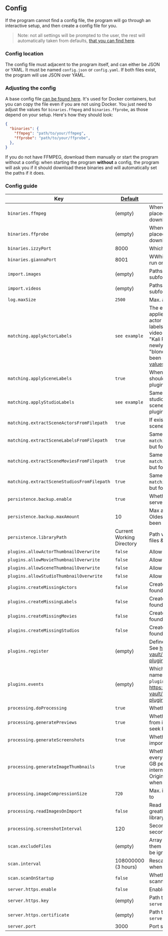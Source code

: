 ## Config

If the program cannot find a config file, the program will go through an interactive setup, and then create a config file for you.

> Note: not all settings will be prompted to the user, the rest will automatically taken from defaults, [that you can find here](https://github.com/porn-vault/porn-vault/blob/dev/config.example.json).

### Config location

The config file must adjacent to the program itself, and can either be JSON or YAML. It must be named `config.json` or `config.yaml`. If both files exist, the program will use JSON over YAML.

### Adjusting the config
 
A base config file [can be found here](https://github.com/porn-vault/porn-vault/blob/dev/config.example.json). It's used for Docker containers, but you can copy the file even if you are not using Docker.
You just need to adjust the values for `binaries.ffmpeg` and `binaries.ffprobe`, as those depend on your setup. Here's how they should look:
```json
{
  "binaries": {
    "ffmpeg": "path/to/your/ffmpeg",
    "ffprobe": "path/to/your/ffprobe",
  },
}
```

If you do not have FFMPEG, download them manually or start the program without a config: when starting the program **without** a config, the program will ask you if it should download these binaries and will automatically set the paths if it does.

### Config guide

| Key                                        | [Default](https://github.com/porn-vault/porn-vault/blob/dev/src/config/default.ts) | Description                                                                                                                                                                                                                                                                                                                                                                                   |
| ------------------------------------------ | ---------------------------------- | --------------------------------------------------------------------------------------------------------------------------------------------------------------------------------------------------------------------------------------------------------------------------------------------------------------------------------------------------------------------------------------------- |
| `binaries.ffmpeg`                              | (empty)                            | Where the ffmpeg binary is located; will be placed in working directory when downloading using the interactive setup                                                                                                                                                                                                                                                                                      |
| `binaries.ffprobe`                             | (empty)                            | Where the ffprobe binary is located; will be placed in working directory when downloading using the interactive setup                                                                                                                                                                                                                                                                                     |
| `binaries.izzyPort`                              | 8000                            | Which port Izzy (database) should run on                                                                                                                                                                                                                                                                                      |
| `binaries.giannaPort`                             | 8001                            | WWhich port Gianna (handles search) should run on                                                                                                                                                                                                                                                                                     |
| `import.images`                              | (empty)                            | Paths of image files that will be imported - subfolders will be searched recursively                                                                                                                                                                                                                                                                                                          |
| `import.videos`                              | (empty)                            | Paths of video files that will be imported - subfolders will be searched recursively                                                                                                                                                                                                                                                                                                          |
| `log.maxSize`                             | `2500`                             | Max. amount of logs to store                                                                                                                                                                                                                                                                                                                                                                  |
| `matching.applyActorLabels`                       | `see example`                             | The events where actor labels should be applied to scenes, images & plugin images the actor is starring in. Example: Kali Roses has labels "blonde" & "tattoos". Importing a new video featuring Kali Roses (will be matched if "Kali Roses" is in the video title or path), the newly created scene will automatically inherit "blonde" & "tattoos" + other labels that have been extracted from the title or path. [Possible values here](https://github.com/porn-vault/porn-vault/blob/dev/src/config/schema.ts#L8) |
| `matching.applySceneLabels`                      | `true`                             | When a scene plugin is run, if the scene labels should be added to images created by the plugin                                                                                                                                                      |
| `matching.applyStudioLabels`                      | `see example`                             | Same as `matching.applyActorLabels`, but for studios, if their labels should be added to scenes of the studio & images created by plugins. [Possible values here](https://github.com/porn-vault/porn-vault/blob/dev/src/config/schema.ts#L21)                                                                                                                                           |
| `matching.extractSceneActorsFromFilepath`                      | `true`                             | If existing actors should be matched to the scene's filepath and added to the scene                                                                                                                                                     |
| `matching.extractSceneLabelsFromFilepath`                      | `true`                             | Same as `matching.extractSceneActorsFromFilepath`, but for labels                                                                                                                                                     |
| `matching.extractSceneMoviesFromFilepath`                      | `true`                             | Same as `matching.extractSceneActorsFromFilepath`, but for movies                                                                                                                                                     |
| `matching.extractSceneStudiosFromFilepath`                      | `true`                             | Same as `matching.extractSceneActorsFromFilepath`, but for studios                                                                                                                                                     |
| `persistence.backup.enable`                        | `true`                             | Whether to create a backup when starting the server                                                                                                                                                                                                                                                                                                                                           |
| `persistence.backup.maxAmount`                        | 10                                 | Max amount of backups in backups/ folder. Oldest one will be deleted, if max amount has been reached.                                                                                                                                                                                                                                                                                         |
| `persistence.libraryPath`                             | Current Working Directory          | Path where the library (.db files & uploaded files & processed images) will be stored                                                                                                                                                                                                                                                                                                         |
| `plugins.allowActorThumbnailOverwrite` | `false`                            | Allow plugins to overwrite actor images                                                                                                                                                                                                                                                                                                                                                       |
| `plugins.allowMovieThumbnailOverwrite` | `false`                            | Allow plugins to overwrite movie images                                                                                                                                                                                                                                                                                                                                                       |
| `plugins.allowSceneThumbnailOverwrite` | `false`                            | Allow plugins to overwrite scene thumbnail                                                                                                                                                                                                                                                                                                                                                    |
| `plugins.allowStudioThumbnailOverwrite` | `false`                            | Allow plugins to overwrite studio thumbnail                                                                                                                                                                                                                                                                                                                                                    |
| `plugins.createMissingActors`                    | `false`                            | Create actors returned from plugins when not found in library                                                                                                                                                                                                                                                                                                                                 |
| `plugins.createMissingLabels`                    | `false`                            | Create labels returned from plugins when not found in library                                                                                                                                                                                                                                                                                                                                 |
| `plugins.createMissingMovies`                    | `false`                            | Create movies returned from plugins when not found in library                                                                                                                                                                                                                                                                                                                                 |
| `plugins.createMissingStudios`                   | `false`                            | Create studio returned from plugins when not found in library                                                                                                                                                                                                                                                                                                                                 |
| `plugins.register`                   | (empty)                            | Define plugins and their own configuration. See https://github.com/porn-vault/porn-vault/blob/dev/doc/plugins_intro.md#register-plugin                                                                                                                                                                                                                                                                                                                                                                                       |
| `plugins.events`                   | (empty)                            | Which plugins to run for which events. The names of the plugins are the names defined in `plugins.register`. See https://github.com/porn-vault/porn-vault/blob/dev/doc/plugins_intro.md#register-plugin                                                                                                                                                                                                                                                                                                                                 |
| `processing.doProcessing`                            | `true`                             | Whether queued scenes should be processed                                                                                                                                                                                                                                                                                                                                                     |
| `processing.generatePreviews`                        | `true`                             | Whether video preview should be generated from imported videos (used in video player seek bar)                                                                                                                                                                                                                                                                                                         |
| `processing.generateScreenshots`                     | `true`                             | Whether thumbnails should be extracted from imported videos                                                                                                                                                                                                                                                                                                                                   |
| `processing.generateImageThumbnails`                     | `true`                             | Whether thumbnails should be generated for every image created. Uses approximately 1 GB per 10k images. Reduces disk usage, and internet bandwidth when looking at images. Original, full size images will still be shown when clicking on an image to view its details.                                                                                                                                                                                                                                                                                                                                   |
| `processing.imageCompressionSize`                      | `720`                              | Max. image width to compress thumbnails etc to                                                                                                                                                                                                                                                                                                                                                |
| `processing.readImagesOnImport`                    | `false`                            | Read image dimensions/hash on import, will greatly increase import time for a big image library (10000+)                                                                                                                                                                                                                                                                                      |
| `processing.screenshotInterval`                      | 120                                | Seconds between thumbnail snapshots in seconds                                                                                                                                                                                                                                                                                                                                                |
| `scan.excludeFiles`                            | (empty)                            | Array of regular expressions that, if any of them match a file name, will cause the file to be ignored                                                                                                                                                                                                                                                                                        |
| `scan.interval`                            | 108000000 (3 hours)                          | Rescan paths all X milliseconds - only works when `scan.scanOnStartup` is enabled                                                                                                                                                                                                                                                                                                                |
| `scan.scanOnStartup`                          | `false`                            | Whether video and image paths should be scanned                                                                                                                                                                                                                                                                                                                                               |
| `server.https.enable`                             | `false`                            | Enable https instead of http                                                                                                                                                                                                                                                                                                                                                                  |
| `server.https.key`                                | (empty)                            | Path to the ssl key file used if `server.https.enable` is activated                                                                                                                                                                                                                                                                                                                                    |
| `server.https.certificate`                               | (empty)                            | Path to the ssl cert file used if `server.https.enable` is activated                                                                                                                                                                                                                                                                                                                                   |
| `server.port`                                     | 3000                               | Port server is running on                                                                                                                                                                                                                                                                                                                                                                     |
